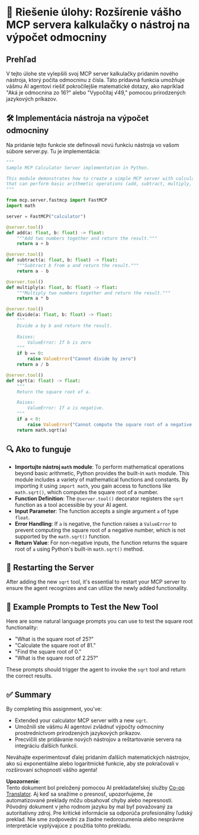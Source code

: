 <!--
CO_OP_TRANSLATOR_METADATA:
{
  "original_hash": "e9490aedc71f99bc774af57b207a7adb",
  "translation_date": "2025-05-17T12:37:47+00:00",
  "source_file": "03-GettingStarted/06-aitk/solution/README.md",
  "language_code": "sk"
}
-->
# 📘 Riešenie úlohy: Rozšírenie vášho MCP servera kalkulačky o nástroj na výpočet odmocniny

## Prehľad
V tejto úlohe ste vylepšili svoj MCP server kalkulačky pridaním nového nástroja, ktorý počíta odmocninu z čísla. Táto prídavná funkcia umožňuje vášmu AI agentovi riešiť pokročilejšie matematické dotazy, ako napríklad "Aká je odmocnina zo 16?" alebo "Vypočítaj √49," pomocou prirodzených jazykových príkazov.

## 🛠️ Implementácia nástroja na výpočet odmocniny
Na pridanie tejto funkcie ste definovali novú funkciu nástroja vo vašom súbore server.py. Tu je implementácia:

```python
"""
Sample MCP Calculator Server implementation in Python.

This module demonstrates how to create a simple MCP server with calculator tools
that can perform basic arithmetic operations (add, subtract, multiply, divide).
"""

from mcp.server.fastmcp import FastMCP
import math

server = FastMCP("calculator")

@server.tool()
def add(a: float, b: float) -> float:
    """Add two numbers together and return the result."""
    return a + b

@server.tool()
def subtract(a: float, b: float) -> float:
    """Subtract b from a and return the result."""
    return a - b

@server.tool()
def multiply(a: float, b: float) -> float:
    """Multiply two numbers together and return the result."""
    return a * b

@server.tool()
def divide(a: float, b: float) -> float:
    """
    Divide a by b and return the result.
    
    Raises:
        ValueError: If b is zero
    """
    if b == 0:
        raise ValueError("Cannot divide by zero")
    return a / b

@server.tool()
def sqrt(a: float) -> float:
    """
    Return the square root of a.

    Raises:
        ValueError: If a is negative.
    """
    if a < 0:
        raise ValueError("Cannot compute the square root of a negative number.")
    return math.sqrt(a)
```

## 🔍 Ako to funguje

- **Importujte nástroj `math` module**: To perform mathematical operations beyond basic arithmetic, Python provides the built-in `math` module. This module includes a variety of mathematical functions and constants. By importing it using `import math`, you gain access to functions like `math.sqrt()`, which computes the square root of a number.
- **Function Definition**: The `@server.tool()` decorator registers the `sqrt` function as a tool accessible by your AI agent.
- **Input Parameter**: The function accepts a single argument `a` of type `float`.
- **Error Handling**: If `a` is negative, the function raises a `ValueError` to prevent computing the square root of a negative number, which is not supported by the `math.sqrt()` function.
- **Return Value**: For non-negative inputs, the function returns the square root of `a` using Python's built-in `math.sqrt()` method.

## 🔄 Restarting the Server
After adding the new `sqrt` tool, it's essential to restart your MCP server to ensure the agent recognizes and can utilize the newly added functionality.

## 💬 Example Prompts to Test the New Tool
Here are some natural language prompts you can use to test the square root functionality:

- "What is the square root of 25?"
- "Calculate the square root of 81."
- "Find the square root of 0."
- "What is the square root of 2.25?"

These prompts should trigger the agent to invoke the `sqrt` tool and return the correct results.

## ✅ Summary
By completing this assignment, you've:

- Extended your calculator MCP server with a new `sqrt`.
- Umožnili ste vášmu AI agentovi zvládnuť výpočty odmocniny prostredníctvom prirodzených jazykových príkazov.
- Precvičili ste pridávanie nových nástrojov a reštartovanie servera na integráciu ďalších funkcií.

Neváhajte experimentovať ďalej pridaním ďalších matematických nástrojov, ako sú exponentiálne alebo logaritmické funkcie, aby ste pokračovali v rozširovaní schopností vášho agenta!

**Upozornenie**:  
Tento dokument bol preložený pomocou AI prekladateľskej služby [Co-op Translator](https://github.com/Azure/co-op-translator). Aj keď sa snažíme o presnosť, upozorňujeme, že automatizované preklady môžu obsahovať chyby alebo nepresnosti. Pôvodný dokument v jeho rodnom jazyku by mal byť považovaný za autoritatívny zdroj. Pre kritické informácie sa odporúča profesionálny ľudský preklad. Nie sme zodpovední za žiadne nedorozumenia alebo nesprávne interpretácie vyplývajúce z použitia tohto prekladu.